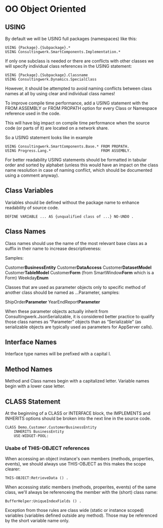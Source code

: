 # OO Object Oriented

## USING

By default we will be USING full packages (namespaces) like this:

```
USING {Package}.{Subpackage}.*
USING Consultingwerk.SmartComponents.Implementation.*
```

If only one subclass is needed or there are conflicts with other classes we will specify individual class references in the USING statement:

```
USING {Package}.{Subpackage}.Classname
USING Consultingwerk.Dynamics.SpecialClass
```

However, it should be attempted to avoid naming conflicts between class names at all by using clear and individual class names!

To improve compile time performance, add a USING statement with the FROM ASSEMBLY or FROM PROPATH option for every Class or Namespace reference used in the code.

This will have big impact on compile time performance when the source code (or parts of it) are located on a network share.

So a USING statement looks like in example

```
USING Consultingwerk.SmartComponents.Base.* FROM PROPATH.
USING Progress.Lang.*                       FROM ASSEMBLY.
```

For better readability USING statements should be formatted in tabular order and sorted by alphabet (unless this would have an impact on the class name resolution in case of naming conflict, which should be documented using a comment anyway).

## Class Variables

Variables should be defined without the package name to enhance readability of source code.

```
DEFINE VARIABLE ... AS {unqualified class of ...} NO-UNDO . 
```

## Class Names

Class names should use the name of the most relevant base class as a suffix in their name to increase descriptiveness:

Samples:

Customer**BusinessEntity**
Customer**DataAccess**
Customer**DatasetModel**
Customer**TableModel**
Customer**Form**		(from SmartWindow**Form** which is a Form)
Weekday**Enum**

Classes that are used as parameter objects only to specific method of another class should be named as ...Parameter, samples:

ShipOrder**Parameter**
YearEndReport**Parameter**

When these parameter objects actually inherit from Consultingwerk.JsonSerializable, it is considered better practice to qualify those class names as “Parameter” objects than as “Serializable” (as serializable objects are typically used as parameters for AppServer calls).

## Interface Names
Interface type names will be prefixed with a capital I.

## Method Names 

Method and Class names begin with a capitalized letter.
Variable names begin with a lower case letter.

## CLASS Statement

At the beginning of a CLASS or INTERFACE block, the IMPLEMENTS and INHERITS options should be broken into the next line in the source code.

```
CLASS Demo.Customer.CustomerBusinessEntity 
    INHERITS BusinessEntity
    USE-WIDGET-POOL: 
```

### Usabe of THIS-OBJECT references

When accessing an object instance's own members (methods, properties, events), we should always use THIS-OBJECT as this makes the scope clearer:

```
THIS-OBJECT:RetrieveData () .
```

When accessing static members (methods, properites, events) of the same class, we'll always be referenceing the member with the (short) class name:

```
BufferHelper:UniqueIndexFields () .
```

Exception from those rules are class wide (static or instance scoped) variables (variables defined outside any method). Those may be referenced by the short variable name only. 
